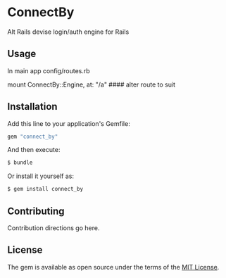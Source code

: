 # ConnectBy
Alt Rails devise login/auth engine for Rails

## Usage
In main app config/routes.rb

mount ConnectBy::Engine, at: "/a"  #### alter route to suit

## Installation
Add this line to your application's Gemfile:

```ruby
gem "connect_by"
```

And then execute:
```bash
$ bundle
```

Or install it yourself as:
```bash
$ gem install connect_by
```

## Contributing
Contribution directions go here.

## License
The gem is available as open source under the terms of the [MIT License](https://opensource.org/licenses/MIT).
